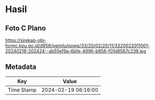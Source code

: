 # Hasil

## Foto C Plano

https://sirekap-obj-formc.kpu.go.id/d958/pemilu/ppwp/33/20/02/20/11/3320022011001-20240218-202424--ab55ef9a-6bfe-4996-b858-f01d8587c239.jpg


## Metadata

| Key        | Value               |
| ---------- | ------------------- |
| Time Stamp | 2024-02-19 06:16:00 |



